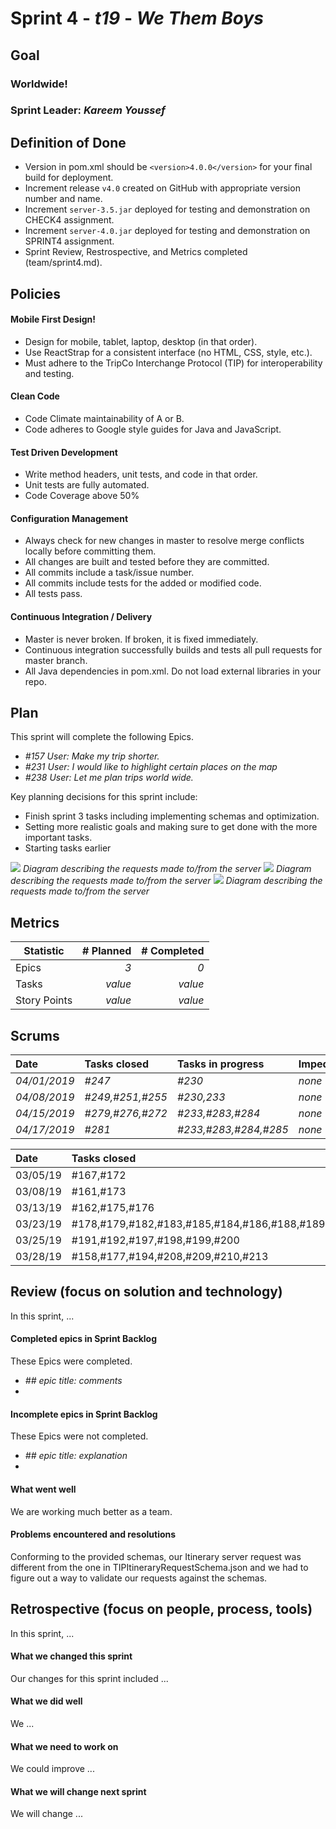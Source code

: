 # Sprint 4 - *t19* - *We Them Boys*

## Goal

### Worldwide!
### Sprint Leader: *Kareem Youssef*

## Definition of Done

* Version in pom.xml should be `<version>4.0.0</version>` for your final build for deployment.
* Increment release `v4.0` created on GitHub with appropriate version number and name.
* Increment `server-3.5.jar` deployed for testing and demonstration on CHECK4 assignment.
* Increment `server-4.0.jar` deployed for testing and demonstration on SPRINT4 assignment.
* Sprint Review, Restrospective, and Metrics completed (team/sprint4.md).


## Policies

#### Mobile First Design!
* Design for mobile, tablet, laptop, desktop (in that order).
* Use ReactStrap for a consistent interface (no HTML, CSS, style, etc.).
* Must adhere to the TripCo Interchange Protocol (TIP) for interoperability and testing.
#### Clean Code
* Code Climate maintainability of A or B.
* Code adheres to Google style guides for Java and JavaScript.
#### Test Driven Development
* Write method headers, unit tests, and code in that order.
* Unit tests are fully automated.
* Code Coverage above 50%
#### Configuration Management
* Always check for new changes in master to resolve merge conflicts locally before committing them.
* All changes are built and tested before they are committed.
* All commits include a task/issue number.
* All commits include tests for the added or modified code.
* All tests pass.
#### Continuous Integration / Delivery 
* Master is never broken.  If broken, it is fixed immediately.
* Continuous integration successfully builds and tests all pull requests for master branch.
* All Java dependencies in pom.xml.  Do not load external libraries in your repo. 


## Plan

This sprint will complete the following Epics.

* *#157 User: Make my trip shorter.*
* *#231 User: I would like to highlight certain places on the map*
* *#238 User: Let me plan trips world wide.*


Key planning decisions for this sprint include:
* Finish sprint 3 tasks including implementing schemas and optimization.
* Setting more realistic goals and making sure to get done with the more important tasks.
* Starting tasks earlier


![](https://github.com/csucs314s19/t19/blob/master/team/images/diagram.png)
*Diagram describing the requests made to/from the server* 
![](https://github.com/csucs314s19/t19/blob/master/team/images/clientheirarchy.png)
*Diagram describing the requests made to/from the server* 
![](https://github.com/csucs314s19/t19/blob/master/team/images/Sprint%204%20client%20diagram.png)
*Diagram describing the requests made to/from the server* 
   

## Metrics

| Statistic | # Planned | # Completed |
| --- | ---: | ---: |
| Epics | *3* | *0* |
| Tasks |  *value*   | *value* | 
| Story Points |  *value*  | *value* | 


## Scrums

| Date | Tasks closed  | Tasks in progress | Impediments |
| :--- | :--- | :--- | :--- |
| *04/01/2019* | *#247*  | *#230* | *none* |
| *04/08/2019* | *#249,#251,#255*  | *#230,233* | *none* | 
| *04/15/2019* | *#279,#276,#272* | *#233,#283,#284* | *none* |
| *04/17/2019* | *#281*| *#233,#283,#284,#285* | *none* |


| Date | Tasks closed  | Tasks in progress | Impediments |
| :--- | :--- | :--- | :--- |
| 03/05/19 | #167,#172 | #161,#173 |none | 
| 03/08/19 | #161,#173 | #174,#175,#162,#176 | none | 
| 03/13/19 | #162,#175,#176 | #178,#179,#182,#183,#185 | none | 
| 03/23/19 | #178,#179,#182,#183,#185,#184,#186,#188,#189 | #191,#192,#197,#198,#199,#200  | none | 
| 03/25/19 | #191,#192,#197,#198,#199,#200 | #158,#177,#194,#208,#209,#210,#213 | none |
| 03/28/19 | #158,#177,#194,#208,#209,#210,#213 | none | none |
## Review (focus on solution and technology)

In this sprint, ...

#### Completed epics in Sprint Backlog 

These Epics were completed.

* *## epic title: comments*
* 

#### Incomplete epics in Sprint Backlog 

These Epics were not completed.

* *## epic title: explanation*
*

#### What went well

We are working much better as a team. 


#### Problems encountered and resolutions

Conforming to the provided schemas, our Itinerary server request was different from the one in TIPItineraryRequestSchema.json and we had to figure 
out a way  to validate our requests against the schemas.



## Retrospective (focus on people, process, tools)

In this sprint, ...

#### What we changed this sprint

Our changes for this sprint included ...

#### What we did well

We ...

#### What we need to work on

We could improve ...

#### What we will change next sprint 

We will change ...

